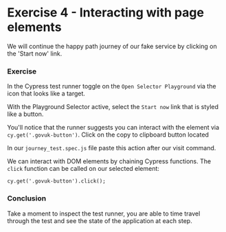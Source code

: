 # Exercise 4 - Interacting with page elements

We will continue the happy path journey of our fake service by clicking on the 'Start now' link. 


### Exercise

In the Cypress test runner toggle on the `Open Selector Playground` via the icon that looks like a target. 

With the Playground Selector active, select the `Start now` link that is styled like a button.

You'll notice that the runner suggests you can interact with the element via `cy.get('.govuk-button')`. Click on the copy to clipboard button located 

In our `journey_test.spec.js` file paste this action after our visit command. 

We can interact with DOM elements by chaining Cypress functions. The `click` function can be called on our selected element:

`cy.get('.govuk-button').click();`

### Conclusion

Take a moment to inspect the test runner, you are able to time travel through the test and see the state of the application at each step. 